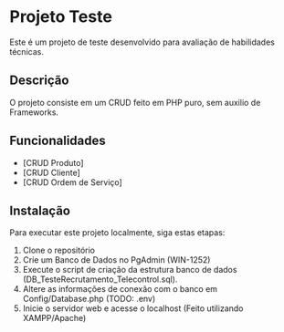 # Projeto Teste

Este é um projeto de teste desenvolvido para avaliação de habilidades técnicas.

## Descrição

O projeto consiste em um CRUD feito em PHP puro, sem auxilio de Frameworks.

## Funcionalidades

- [CRUD Produto]
- [CRUD Cliente]
- [CRUD Ordem de Serviço]

## Instalação

Para executar este projeto localmente, siga estas etapas:

1. Clone o repositório
2. Crie um Banco de Dados no PgAdmin (WIN-1252)
2. Execute o script de criação da estrutura banco de dados (DB_TesteRecrutamento_Telecontrol.sql).
3. Altere as informações de conexão com o banco em Config/Database.php (TODO: .env)
4. Inicie o servidor web e acesse o localhost (Feito utilizando XAMPP/Apache)
